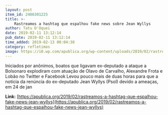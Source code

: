 ```yaml
---
layout: post
item_id: 2486301225
title: >-
    Rastreamos a hashtag que espalhou fake news sobre Jean Wyllys
author: Tatu D'Oquei
date: 2019-02-11 13:12:14
pub_date: 2019-02-11 13:12:14
time_added: 2019-02-13 00:04:38
category: refletimos
image: https://i0.wp.com/apublica.org/wp-content/uploads/2019/02/rastreamos-a-hashtag-que-caluniou-jean-wyllys-1.jpg?fit=2200%2C1004&ssl=1
---
```


Iniciados por anônimos, boatos que ligavam ex-deputado a ataque a Bolsonaro explodiram com atuação de Olavo de Carvalho, Alexandre Frota e Lobão no Twitter e Facebook Levou pouco mais de duas horas para que a notícia da renúncia do ex-deputado Jean Wyllys (Psol) devido a ameaças, em 24 de jan

**Link:** [https://apublica.org/2019/02/rastreamos-a-hashtag-que-espalhou-fake-news-jean-wyllys](https://apublica.org/2019/02/rastreamos-a-hashtag-que-espalhou-fake-news-jean-wyllys)

